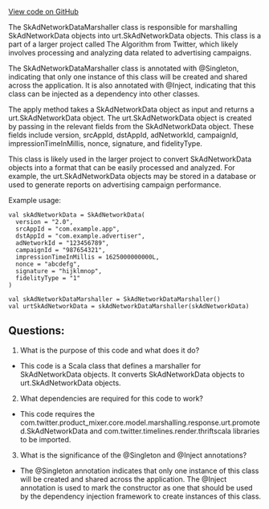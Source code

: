 [View code on GitHub](https://github.com/misbahsy/the-algorithm/product-mixer/core/src/main/scala/com/twitter/product_mixer/core/functional_component/marshaller/response/urt/promoted/SkAdNetworkDataMarshaller.scala)

The SkAdNetworkDataMarshaller class is responsible for marshalling SkAdNetworkData objects into urt.SkAdNetworkData objects. This class is a part of a larger project called The Algorithm from Twitter, which likely involves processing and analyzing data related to advertising campaigns.

The SkAdNetworkDataMarshaller class is annotated with @Singleton, indicating that only one instance of this class will be created and shared across the application. It is also annotated with @Inject, indicating that this class can be injected as a dependency into other classes.

The apply method takes a SkAdNetworkData object as input and returns a urt.SkAdNetworkData object. The urt.SkAdNetworkData object is created by passing in the relevant fields from the SkAdNetworkData object. These fields include version, srcAppId, dstAppId, adNetworkId, campaignId, impressionTimeInMillis, nonce, signature, and fidelityType.

This class is likely used in the larger project to convert SkAdNetworkData objects into a format that can be easily processed and analyzed. For example, the urt.SkAdNetworkData objects may be stored in a database or used to generate reports on advertising campaign performance.

Example usage:

```
val skAdNetworkData = SkAdNetworkData(
  version = "2.0",
  srcAppId = "com.example.app",
  dstAppId = "com.example.advertiser",
  adNetworkId = "123456789",
  campaignId = "987654321",
  impressionTimeInMillis = 1625000000000L,
  nonce = "abcdefg",
  signature = "hijklmnop",
  fidelityType = "1"
)

val skAdNetworkDataMarshaller = SkAdNetworkDataMarshaller()
val urtSkAdNetworkData = skAdNetworkDataMarshaller(skAdNetworkData)
```
## Questions: 
 1. What is the purpose of this code and what does it do?
- This code is a Scala class that defines a marshaller for SkAdNetworkData objects. It converts SkAdNetworkData objects to urt.SkAdNetworkData objects.

2. What dependencies are required for this code to work?
- This code requires the com.twitter.product_mixer.core.model.marshalling.response.urt.promoted.SkAdNetworkData and com.twitter.timelines.render.thriftscala libraries to be imported.

3. What is the significance of the @Singleton and @Inject annotations?
- The @Singleton annotation indicates that only one instance of this class will be created and shared across the application. The @Inject annotation is used to mark the constructor as one that should be used by the dependency injection framework to create instances of this class.